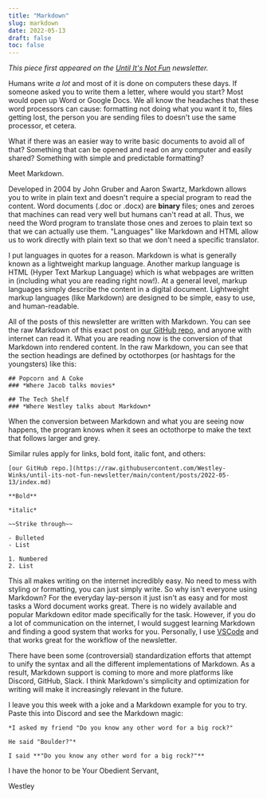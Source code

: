 ```yaml
---
title: "Markdown"
slug: markdown
date: 2022-05-13
draft: false
toc: false
---
```

*This piece first appeared on the [Until It's Not Fun](https://untilitsnotfun.com/posts/2022-05-13/) newsletter.*

Humans write *a lot* and most of it is done on computers these days. If someone asked you to write them a letter, where would you start? Most would open up Word or Google Docs. We all know the headaches that these word processors can cause: formatting not doing what you want it to, files getting lost, the person you are sending files to doesn't use the same processor, et cetera.

What if there was an easier way to write basic documents to avoid all of that? Something that can be opened and read on any computer and easily shared? Something with simple and predictable formatting?

Meet Markdown.

Developed in 2004 by John Gruber and Aaron Swartz, Markdown allows you to write in plain text and doesn't require a special program to read the content. Word documents (.doc or .docx) are **binary** files; ones and zeroes that machines can read very well but humans can't read at all. Thus, we need the Word program to translate those ones and zeroes to plain text so that we can actually use them. "Languages" like Markdown and HTML allow us to work directly with plain text so that we don't need a specific translator.

I put languages in quotes for a reason. Markdown is what is generally known as a lightweight markup language. Another markup language is HTML (Hyper Text Markup Language) which is what webpages are written in (including what you are reading right now!). At a general level, markup languages simply describe the content in a digital document. Lightweight markup languages (like Markdown) are designed to be simple, easy to use, and human-readable.  

All of the posts of this newsletter are written with Markdown. You can see the raw Markdown of this exact post on [our GitHub repo,](https://raw.githubusercontent.com/Westley-Winks/until-its-not-fun-newsletter/main/content/posts/2022-05-13/index.md) and anyone with internet can read it. What you are reading now is the conversion of that Markdown into rendered content. In the raw Markdown, you can see that the section headings are defined by octothorpes (or hashtags for the youngsters) like this:
```
## Popcorn and A Coke
### *Where Jacob talks movies*

## The Tech Shelf
### *Where Westley talks about Markdown*
```

When the conversion between Markdown and what you are seeing now happens, the program knows when it sees an octothorpe to make the text that follows larger and grey.

Similar rules apply for links, bold font, italic font, and others:

```
[our GitHub repo.](https://raw.githubusercontent.com/Westley-Winks/until-its-not-fun-newsletter/main/content/posts/2022-05-13/index.md)

**Bold**

*italic*

~~Strike through~~

- Bulleted
- List

1. Numbered
2. List
```

This all makes writing on the internet incredibly easy. No need to mess with styling or formatting, you can just simply write. So why isn't everyone using Markdown? For the everyday lay-person it just isn't as easy and for most tasks a Word document works great. There is no widely available and popular Markdown editor made specifically for the task. However, if you do a lot of communication on the internet, I would suggest learning Markdown and finding a good system that works for you. Personally, I use [VSCode](https://code.visualstudio.com/) and that works great for the workflow of the newsletter.

There have been some (controversial) standardization efforts that attempt to unify the syntax and all the different implementations of Markdown. As a result, Markdown support is coming to more and more platforms like Discord, GitHub, Slack. I think Markdown's simplicity and optimization for writing will make it increasingly relevant in the future.

I leave you this week with a joke and a Markdown example for you to try. Paste this into Discord and see the Markdown magic:  
```
*I asked my friend "Do you know any other word for a big rock?"

He said "Boulder?"*

I said **"Do you know any other word for a big rock?"**

```

I have the honor to be Your Obedient Servant,

Westley